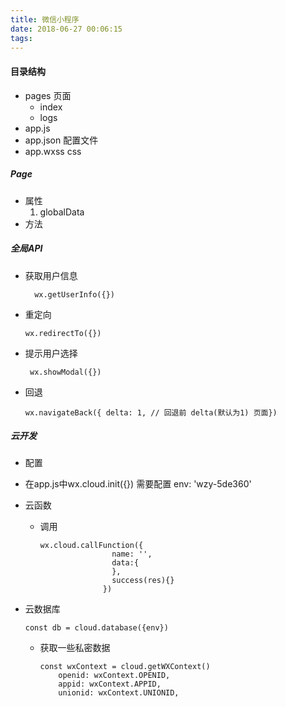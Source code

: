 ```yaml
---
title: 微信小程序
date: 2018-06-27 00:06:15
tags:
---
```

#### 目录结构
- pages      页面
    - index
    - logs
- app.js 
- app.json   配置文件
- app.wxss   css

##### Page
<!--more-->
- 属性
  1. globalData
- 方法



##### 全局API

 - 获取用户信息

   ```
     wx.getUserInfo({})
   ```

- 重定向

  ```
  wx.redirectTo({})
  ```

- 提示用户选择

  ```
   wx.showModal({})
  ```

- 回退

  ```
  wx.navigateBack({ delta: 1, // 回退前 delta(默认为1) 页面})
  ```

  

##### 云开发

- 配置
  
- 在app.js中wx.cloud.init({})  需要配置 env: 'wzy-5de360'
  
- 云函数

  - 调用

    ```
    wx.cloud.callFunction({
                    name: '',
                    data:{
                    },
                    success(res){}
                  })
    ```

- 云数据库

  ```
  const db = cloud.database({env})
  ```

  - 获取一些私密数据

    ```
    const wxContext = cloud.getWXContext()
    	openid: wxContext.OPENID,
        appid: wxContext.APPID,
        unionid: wxContext.UNIONID,
    ```

    
